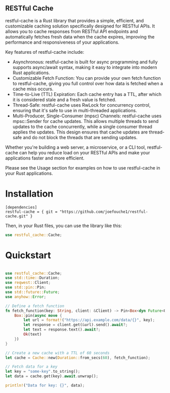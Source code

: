 ## RESTful Cache

restful-cache is a Rust library that provides a simple, efficient, and customizable caching solution specifically designed for RESTful APIs. It allows you to cache responses from RESTful API endpoints and automatically fetches fresh data when the cache expires, improving the performance and responsiveness of your applications.

Key features of restful-cache include:

- Asynchronous: restful-cache is built for async programming and fully supports async/await syntax, making it easy to integrate into modern Rust applications.
- Customizable Fetch Function: You can provide your own fetch function to restful-cache, giving you full control over how data is fetched when a cache miss occurs.
- Time-to-Live (TTL) Expiration: Each cache entry has a TTL, after which it is considered stale and a fresh value is fetched.
- Thread-Safe: restful-cache uses RwLock for concurrency control, ensuring that it's safe to use in multi-threaded applications.
- Multi-Producer, Single-Consumer (mpsc) Channels: restful-cache uses mpsc::Sender for cache updates. This allows multiple threads to send updates to the cache concurrently, while a single consumer thread applies the updates. This design ensures that cache updates are thread-safe and do not block the threads that are sending updates.

Whether you're building a web server, a microservice, or a CLI tool, restful-cache can help you reduce load on your RESTful APIs and make your applications faster and more efficient.

Please see the Usage section for examples on how to use restful-cache in your Rust applications.

# Installation

```
[dependencies]
restful-cache = { git = "https://github.com/joefouche1/restful-cache.git" }
```
Then, in your Rust files, you can use the library like this:

```rust
use restful_cache::Cache;
```

# Quickstart

```rust

use restful_cache::Cache;
use std::time::Duration;
use reqwest::Client;
use std::pin::Pin;
use std::future::Future;
use anyhow::Error;

// Define a fetch function
fn fetch_function(key: String, client: &Client) -> Pin<Box<dyn Future<Output = Result<String, Error>> + Send>> {
    Box::pin(async move {
        let url = format!("https://api.example.com/data/{}", key);
        let response = client.get(&url).send().await?;
        let text = response.text().await?;
        Ok(text)
    })
}

// Create a new cache with a TTL of 60 seconds
let cache = Cache::new(Duration::from_secs(60), fetch_function);

// Fetch data for a key
let key = "some-key".to_string();
let data = cache.get(key).await.unwrap();

println!("Data for key: {}", data);

```
